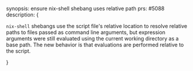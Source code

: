 synopsis: ensure nix-shell shebang uses relative path
prs: #5088
description: {

`nix-shell` shebangs use the script file's relative location to resolve relative paths to files passed as command line arguments, but expression arguments were still evaluated using the current working directory as a base path.
The new behavior is that evaluations are performed relative to the script.

}
